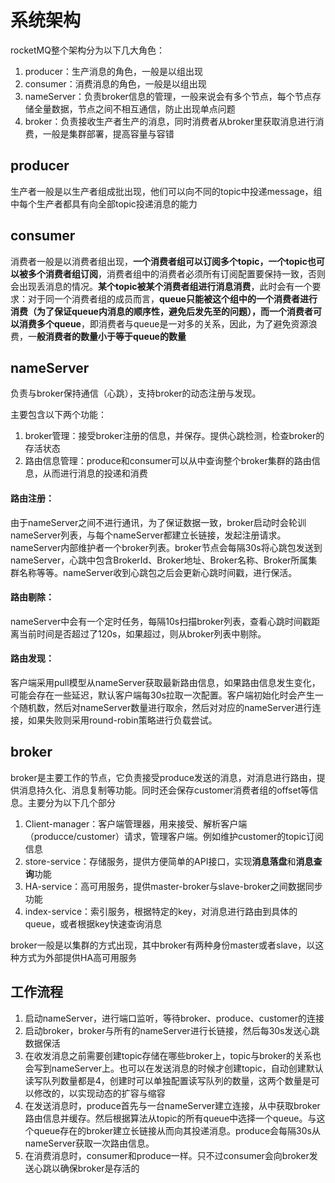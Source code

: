 # 系统架构

rocketMQ整个架构分为以下几大角色：

1. producer：生产消息的角色，一般是以组出现
2. consumer：消费消息的角色，一般是以组出现
3. nameServer：负责broker信息的管理，一般来说会有多个节点，每个节点存储全量数据，节点之间不相互通信，防止出现单点问题
4. broker：负责接收生产者生产的消息，同时消费者从broker里获取消息进行消费，一般是集群部署，提高容量与容错

## producer

生产者一般是以生产者组成批出现，他们可以向不同的topic中投递message，组中每个生产者都具有向全部topic投递消息的能力

## consumer

消费者一般是以消费者组出现，**一个消费者组可以订阅多个topic，一个topic也可以被多个消费者组订阅**，消费者组中的消费者必须所有订阅配置要保持一致，否则会出现丢消息的情况。**某个topic被某个消费者组进行消息消费**，此时会有一个要求：对于同一个消费者组的成员而言，**queue只能被这个组中的一个消费者进行消费（为了保证queue内消息的顺序性，避免后发先至的问题），而一个消费者可以消费多个queue**，即消费者与queue是一对多的关系，因此，为了避免资源浪费，一**般消费者的数量小于等于queue的数量**

## nameServer

负责与broker保持通信（心跳），支持broker的动态注册与发现。

主要包含以下两个功能：

1. broker管理：接受broker注册的信息，并保存。提供心跳检测，检查broker的存活状态
2. 路由信息管理：produce和consumer可以从中查询整个broker集群的路由信息，从而进行消息的投递和消费

#### 路由注册：

由于nameServer之间不进行通讯，为了保证数据一致，broker启动时会轮训nameServer列表，与每个nameServer都建立长链接，发起注册请求。nameServer内部维护者一个broker列表。broker节点会每隔30s将心跳包发送到nameServer，心跳中包含BrokerId、Broker地址、Broker名称、Broker所属集群名称等等。nameServer收到心跳包之后会更新心跳时间戳，进行保活。

#### 路由剔除：

nameServer中会有一个定时任务，每隔10s扫描broker列表，查看心跳时间戳距离当前时间是否超过了120s，如果超过，则从broker列表中剔除。

#### 路由发现：

客户端采用pull模型从nameServer获取最新路由信息，如果路由信息发生变化，可能会存在一些延迟，默认客户端每30s拉取一次配置。客户端初始化时会产生一个随机数，然后对nameServer数量进行取余，然后对对应的nameServer进行连接，如果失败则采用round-robin策略进行负载尝试。

## broker

broker是主要工作的节点，它负责接受produce发送的消息，对消息进行路由，提供消息持久化、消息复制等功能。同时还会保存customer消费者组的offset等信息。主要分为以下几个部分

1. Client-manager：客户端管理器，用来接受、解析客户端（producce/customer）请求，管理客户端。例如维护customer的topic订阅信息
2. store-service：存储服务，提供方便简单的API接口，实现**消息落盘**和**消息查询**功能
3. HA-service：高可用服务，提供master-broker与slave-broker之间数据同步功能
4. index-service：索引服务，根据特定的key，对消息进行路由到具体的queue，或者根据key快速查询消息

broker一般是以集群的方式出现，其中broker有两种身份master或者slave，以这种方式为外部提供HA高可用服务

## 工作流程

1. 启动nameServer，进行端口监听，等待broker、produce、customer的连接
2. 启动broker，broker与所有的nameServer进行长链接，然后每30s发送心跳数据保活
3. 在收发消息之前需要创建topic存储在哪些broker上，topic与broker的关系也会写到nameServer上。也可以在发送消息的时候才创建topic，自动创建默认读写队列数量都是4，创建时可以单独配置读写队列的数量，这两个数量是可以修改的，以实现动态的扩容与缩容
4. 在发送消息时，produce首先与一台nameServer建立连接，从中获取broker路由信息并缓存。然后根据算法从topic的所有queue中选择一个queue。与这个queue存在的broker建立长链接从而向其投递消息。produce会每隔30s从nameServer获取一次路由信息。
5. 在消费消息时，consumer和produce一样。只不过consumer会向broker发送心跳以确保broker是存活的
